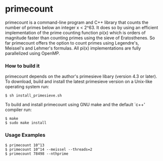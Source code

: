 primecount
==========
primecount is a command-line program and C++ library that counts the number of primes below an integer x < 2^63. It does so by using an efficient implementation of the prime counting function pi(x) which is orders of magnitude faster than counting primes using the sieve of Eratosthenes. So far primecount offers the option to count primes using Legendre's, Meissel's and Lehmer's formulas. All pi(x) implementations are fully parallelized using OpenMP.

### How to build it
primecount depends on the author's primesieve libary (version 4.3 or later). To download, build and install the latest primesieve version on a Unix-like operating system run:
```
$ sh install_primesieve.sh
```
To build and install primecount using GNU make and the default `c++' compiler run:
```
$ make
$ sudo make install
```

### Usage Examples
```
$ primecount 10^13
$ primecount 10^14 --meissel --threads=2
$ primecount 78498 --nthprime
```
